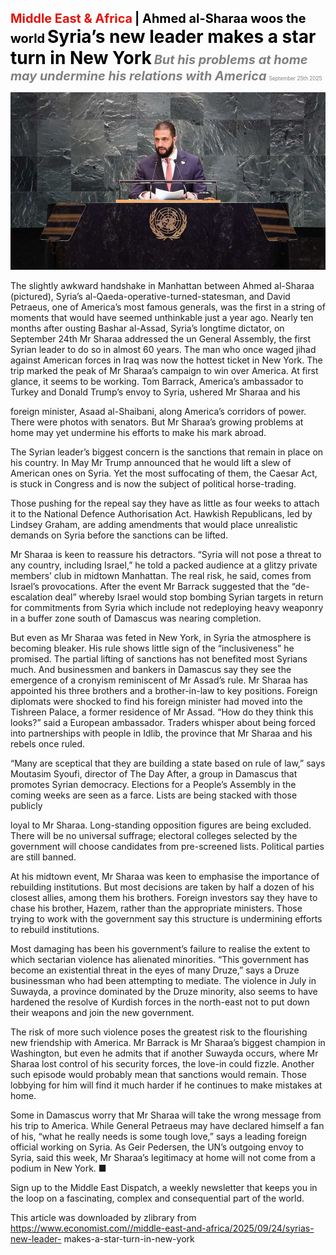 <span style="color:#E3120B; font-size:14.9pt; font-weight:bold;">Middle East & Africa</span> <span style="color:#000000; font-size:14.9pt; font-weight:bold;">| Ahmed al-Sharaa woos the world</span>
<span style="color:#000000; font-size:21.0pt; font-weight:bold;">Syria’s new leader makes a star turn in New York</span>
<span style="color:#808080; font-size:14.9pt; font-weight:bold; font-style:italic;">But his problems at home may undermine his relations with America</span>
<span style="color:#808080; font-size:6.2pt;">September 25th 2025</span>

![](../images/035_Syrias_new_leader_makes_a_star_turn_in_New_York/p0152_img01.jpeg)

The slightly awkward handshake in Manhattan between Ahmed al-Sharaa (pictured), Syria’s al-Qaeda-operative-turned-statesman, and David Petraeus, one of America’s most famous generals, was the first in a string of moments that would have seemed unthinkable just a year ago. Nearly ten months after ousting Bashar al-Assad, Syria’s longtime dictator, on September 24th Mr Sharaa addressed the un General Assembly, the first Syrian leader to do so in almost 60 years. The man who once waged jihad against American forces in Iraq was now the hottest ticket in New York. The trip marked the peak of Mr Sharaa’s campaign to win over America. At first glance, it seems to be working. Tom Barrack, America’s ambassador to Turkey and Donald Trump’s envoy to Syria, ushered Mr Sharaa and his

foreign minister, Asaad al-Shaibani, along America’s corridors of power. There were photos with senators. But Mr Sharaa’s growing problems at home may yet undermine his efforts to make his mark abroad.

The Syrian leader’s biggest concern is the sanctions that remain in place on his country. In May Mr Trump announced that he would lift a slew of American ones on Syria. Yet the most suffocating of them, the Caesar Act, is stuck in Congress and is now the subject of political horse-trading.

Those pushing for the repeal say they have as little as four weeks to attach it to the National Defence Authorisation Act. Hawkish Republicans, led by Lindsey Graham, are adding amendments that would place unrealistic demands on Syria before the sanctions can be lifted.

Mr Sharaa is keen to reassure his detractors. “Syria will not pose a threat to any country, including Israel,” he told a packed audience at a glitzy private members’ club in midtown Manhattan. The real risk, he said, comes from Israel’s provocations. After the event Mr Barrack suggested that the “de- escalation deal” whereby Israel would stop bombing Syrian targets in return for commitments from Syria which include not redeploying heavy weaponry in a buffer zone south of Damascus was nearing completion.

But even as Mr Sharaa was feted in New York, in Syria the atmosphere is becoming bleaker. His rule shows little sign of the “inclusiveness” he promised. The partial lifting of sanctions has not benefited most Syrians much. And businessmen and bankers in Damascus say they see the emergence of a cronyism reminiscent of Mr Assad’s rule. Mr Sharaa has appointed his three brothers and a brother-in-law to key positions. Foreign diplomats were shocked to find his foreign minister had moved into the Tishreen Palace, a former residence of Mr Assad. “How do they think this looks?” said a European ambassador. Traders whisper about being forced into partnerships with people in Idlib, the province that Mr Sharaa and his rebels once ruled.

“Many are sceptical that they are building a state based on rule of law,” says Moutasim Syoufi, director of The Day After, a group in Damascus that promotes Syrian democracy. Elections for a People’s Assembly in the coming weeks are seen as a farce. Lists are being stacked with those publicly

loyal to Mr Sharaa. Long-standing opposition figures are being excluded. There will be no universal suffrage; electoral colleges selected by the government will choose candidates from pre-screened lists. Political parties are still banned.

At his midtown event, Mr Sharaa was keen to emphasise the importance of rebuilding institutions. But most decisions are taken by half a dozen of his closest allies, among them his brothers. Foreign investors say they have to chase his brother, Hazem, rather than the appropriate ministers. Those trying to work with the government say this structure is undermining efforts to rebuild institutions.

Most damaging has been his government’s failure to realise the extent to which sectarian violence has alienated minorities. “This government has become an existential threat in the eyes of many Druze,” says a Druze businessman who had been attempting to mediate. The violence in July in Suwayda, a province dominated by the Druze minority, also seems to have hardened the resolve of Kurdish forces in the north-east not to put down their weapons and join the new government.

The risk of more such violence poses the greatest risk to the flourishing new friendship with America. Mr Barrack is Mr Sharaa’s biggest champion in Washington, but even he admits that if another Suwayda occurs, where Mr Sharaa lost control of his security forces, the love-in could fizzle. Another such episode would probably mean that sanctions would remain. Those lobbying for him will find it much harder if he continues to make mistakes at home.

Some in Damascus worry that Mr Sharaa will take the wrong message from his trip to America. While General Petraeus may have declared himself a fan of his, “what he really needs is some tough love,” says a leading foreign official working on Syria. As Geir Pedersen, the UN’s outgoing envoy to Syria, said this week, Mr Sharaa’s legitimacy at home will not come from a podium in New York. ■

Sign up to the Middle East Dispatch, a weekly newsletter that keeps you in the loop on a fascinating, complex and consequential part of the world.

This article was downloaded by zlibrary from https://www.economist.com//middle-east-and-africa/2025/09/24/syrias-new-leader- makes-a-star-turn-in-new-york